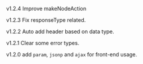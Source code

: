 v1.2.4
Improve makeNodeAction

v1.2.3
Fix responseType related.

v1.2.2
Auto add header based on data type.

v1.2.1
Clear some error types.

v1.2.0
add `param`, `jsonp` and `ajax` for front-end usage.
